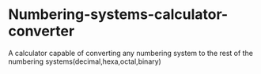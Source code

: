 # Numbering-systems-calculator-converter
A calculator capable of converting any numbering system to the rest of the numbering systems(decimal,hexa,octal,binary)
